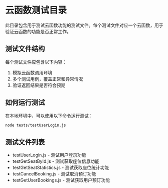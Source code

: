 # 云函数测试目录

此目录包含用于测试云函数功能的测试文件。每个测试文件对应一个云函数，用于验证云函数的功能是否正常工作。

## 测试文件结构

每个测试文件应包含以下内容：

1. 模拟云函数调用环境
2. 多个测试用例，覆盖正常和异常情况
3. 验证返回结果是否符合预期

## 如何运行测试

在本地环境中，可以使用以下命令运行测试：

```bash
node tests/testUserLogin.js
```

## 测试文件列表

- testUserLogin.js - 测试用户登录功能
- testGetSeatById.js - 测试获取座位信息功能
- testGetSeatStatistics.js - 测试获取座位统计功能
- testCancelBooking.js - 测试取消预订功能
- testGetUserBookings.js - 测试获取用户预订功能